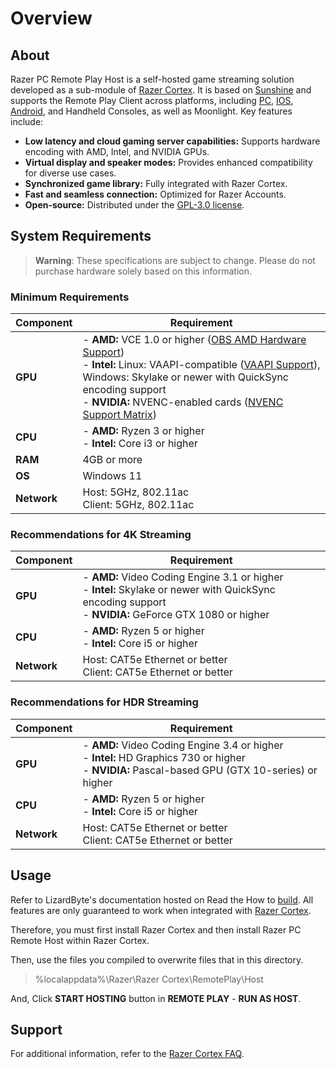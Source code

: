 # Overview

## About

Razer PC Remote Play Host is a self-hosted game streaming solution developed as a sub-module of [Razer Cortex](https://www.razer.com/cortex). It is based on [Sunshine](https://github.com/LizardByte/Sunshine) and supports the Remote Play Client across platforms, including [PC](https://www.razer.com/cortex), [IOS](https://github.com/razerofficial/Razer-PC-Remote-Play-ios), [Android](https://github.com/razerofficial/Razer-PC-Remote-Play-android), and Handheld Consoles, as well as Moonlight. Key features include:

- **Low latency and cloud gaming server capabilities:** Supports hardware encoding with AMD, Intel, and NVIDIA GPUs.
- **Virtual display and speaker modes:** Provides enhanced compatibility for diverse use cases.
- **Synchronized game library:** Fully integrated with Razer Cortex.
- **Fast and seamless connection:** Optimized for Razer Accounts.
- **Open-source:** Distributed under the [GPL-3.0 license](https://www.razer.com/cortex).

## System Requirements

> **Warning**: These specifications are subject to change. Please do not purchase hardware solely based on this information.

### Minimum Requirements

| Component | Requirement |
|-----------|-------------|
| **GPU**   | - **AMD:** VCE 1.0 or higher ([OBS AMD Hardware Support](https://github.com/obsproject/obs-amd-encoder/wiki/Hardware-Support))<br>- **Intel:** Linux: VAAPI-compatible ([VAAPI Support](https://www.intel.com/content/www/us/en/developer/articles/technical/linuxmedia-vaapi.html)), Windows: Skylake or newer with QuickSync encoding support<br>- **NVIDIA:** NVENC-enabled cards ([NVENC Support Matrix](https://developer.NVIDIA.com/video-encode-and-decode-gpu-support-matrix-new)) |
| **CPU**   | - **AMD:** Ryzen 3 or higher<br>- **Intel:** Core i3 or higher |
| **RAM**   | 4GB or more |
| **OS**    | Windows 11  |
| **Network** | Host: 5GHz, 802.11ac<br>Client: 5GHz, 802.11ac |

### Recommendations for 4K Streaming

| Component | Requirement |
|-----------|-------------|
| **GPU**   | - **AMD:** Video Coding Engine 3.1 or higher<br>- **Intel:** Skylake or newer with QuickSync encoding support<br>- **NVIDIA:** GeForce GTX 1080 or higher |
| **CPU**   | - **AMD:** Ryzen 5 or higher<br>- **Intel:** Core i5 or higher |
| **Network** | Host: CAT5e Ethernet or better<br>Client: CAT5e Ethernet or better |

### Recommendations for HDR Streaming

| Component | Requirement |
|-----------|-------------|
| **GPU**   | - **AMD:** Video Coding Engine 3.4 or higher<br>- **Intel:** HD Graphics 730 or higher<br>- **NVIDIA:** Pascal-based GPU (GTX 10-series) or higher |
| **CPU**   | - **AMD:** Ryzen 5 or higher<br>- **Intel:** Core i5 or higher |
| **Network** | Host: CAT5e Ethernet or better<br>Client: CAT5e Ethernet or better |


## Usage

Refer to LizardByte's documentation hosted on Read the How to [build](https://docs.lizardbyte.dev/projects/sunshine/en/latest/building/build.html). All features are only guaranteed to work when integrated with [Razer Cortex](https://www.razer.com/cortex). 

Therefore, you must first install Razer Cortex and then install Razer PC Remote Host within Razer Cortex.

Then, use the files you compiled to overwrite files that in this directory.
>%localappdata%\Razer\Razer Cortex\RemotePlay\Host

And, Click **START HOSTING** button in **REMOTE PLAY** - **RUN AS HOST**.

## Support

For additional information, refer to the [Razer Cortex FAQ](https://mysupport.razer.com/app/answers/detail/a_id/6104/~/razer-cortex-10-support-%26-faqs).

